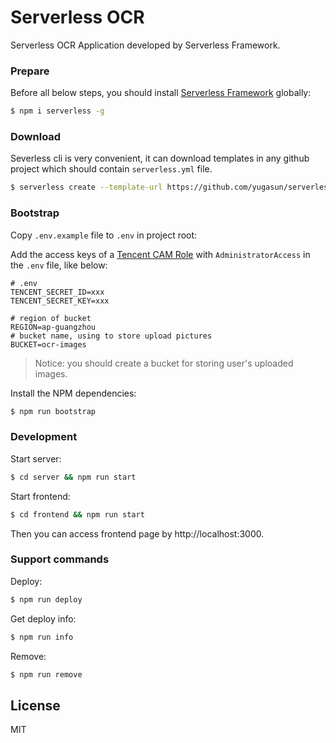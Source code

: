 # Serverless OCR

Serverless OCR Application developed by Serverless Framework.

### Prepare

Before all below steps, you should install
[Serverless Framework](https://www.github.com/serverless/serverless) globally:

```bash
$ npm i serverless -g
```

### Download

Severless cli is very convenient, it can download templates in any github
project which should contain `serverless.yml` file.

```bash
$ serverless create --template-url https://github.com/yugasun/serverless-ocr
```

### Bootstrap

Copy `.env.example` file to `.env` in project root:

Add the access keys of a
[Tencent CAM Role](https://console.cloud.tencent.com/cam/capi) with
`AdministratorAccess` in the `.env` file, like below:

```dotenv
# .env
TENCENT_SECRET_ID=xxx
TENCENT_SECRET_KEY=xxx

# region of bucket
REGION=ap-guangzhou
# bucket name, using to store upload pictures
BUCKET=ocr-images
```

> Notice: you should create a bucket for storing user's uploaded images.

Install the NPM dependencies:

```bash
$ npm run bootstrap
```

### Development

Start server:

```bash
$ cd server && npm run start
```

Start frontend:

```bash
$ cd frontend && npm run start
```

Then you can access frontend page by http://localhost:3000.

### Support commands

Deploy:

```bash
$ npm run deploy
```

Get deploy info:

```bash
$ npm run info
```

Remove:

```bash
$ npm run remove
```

## License

MIT
